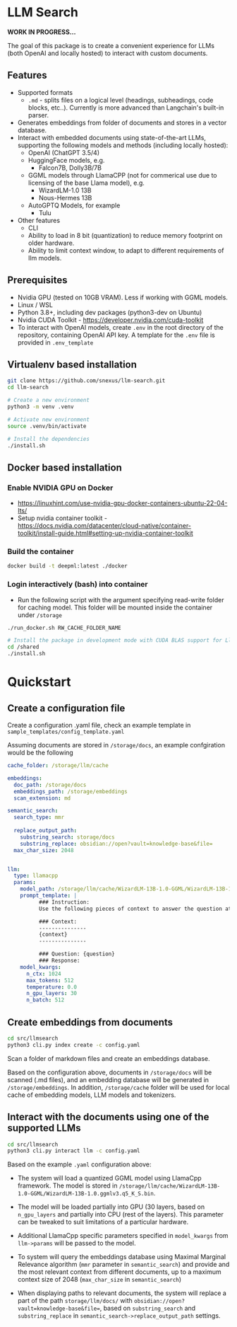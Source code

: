 
# LLM Search

**WORK IN PROGRESS...**

The goal of this package is to create a convenient experience for LLMs (both OpenAI and locally hosted) to interact with custom documents. 

## Features

* Supported formats
    * `.md` - splits files on a logical level (headings, subheadings, code blocks, etc..). Currently is more advanced than Langchain's built-in parser.
* Generates embeddings from folder of documents and stores in a vector database.
* Interact with embedded documents using state-of-the-art LLMs, supporting the following models and methods (including locally hosted):
    * OpenAI (ChatGPT 3.5/4)
    * HuggingFace models, e.g.
        * Falcon7B, Dolly3B/7B
    * GGML models through LlamaCPP (not for commerical use due to licensing of the base Llama model), e.g.
        * WizardLM-1.0 13B
        * Nous-Hermes 13B
    * AutoGPTQ Models, for example
        * Tulu
* Other features
    * CLI
    * Ability to load in 8 bit (quantization) to reduce memory footprint on older hardware.
    * Ability to limit context window, to adapt to different requirements of llm models.


## Prerequisites

* Nvidia GPU (tested on 10GB VRAM). Less if working with GGML models.
* Linux / WSL
* Python 3.8+, including dev packages (python3-dev on Ubuntu)
* Nvidia CUDA Toolkit - https://developer.nvidia.com/cuda-toolkit
* To interact with OpenAI models, create `.env` in the root directory of the repository, containing OpenAI API key. A template for the `.env` file is provided in `.env_template`


## Virtualenv based installation

```bash
git clone https://github.com/snexus/llm-search.git
cd llm-search

# Create a new environment
python3 -m venv .venv 

# Activate new environment
source .venv/bin/activate

# Install the dependencies
./install.sh

```


## Docker based installation

### Enable NVIDIA GPU on Docker

* https://linuxhint.com/use-nvidia-gpu-docker-containers-ubuntu-22-04-lts/
* Setup nvidia container toolkit - https://docs.nvidia.com/datacenter/cloud-native/container-toolkit/install-guide.html#setting-up-nvidia-container-toolkit

### Build the container

```bash
docker build -t deepml:latest ./docker
```

### Login interactively (bash) into container

* Run the following script with the argument specifying read-write folder for caching model. This folder will be mounted inside the container under `/storage`

```bash
./run_docker.sh RW_CACHE_FOLDER_NAME

# Install the package in development mode with CUDA BLAS support for LlamaCpp
cd /shared
./install.sh
```

# Quickstart

## Create a configuration file

Create a configuration .yaml file, check an example template in `sample_templates/config_template.yaml`

Assuming documents are stored in `/storage/docs`, an example confgiration would be the following

```yaml
cache_folder: /storage/llm/cache

embeddings:
  doc_path: /storage/docs
  embeddings_path: /storage/embeddings
  scan_extension: md

semantic_search:
  search_type: mmr
  
  replace_output_path:
    substring_search: storage/docs
    substring_replace: obsidian://open?vault=knowledge-base&file=
  max_char_size: 2048


llm:
  type: llamacpp
  params:
    model_path: /storage/llm/cache/WizardLM-13B-1.0-GGML/WizardLM-13B-1.0.ggmlv3.q5_K_S.bin
    prompt_template: |
          ### Instruction:
          Use the following pieces of context to answer the question at the end. If answer isn't in the context, say that you don't know, don't try to make up an answer.

          ### Context: 
          ---------------
          {context}
          ---------------

          ### Question: {question}
          ### Response:
    model_kwargs:
      n_ctx: 1024
      max_tokens: 512
      temperature: 0.0
      n_gpu_layers: 30
      n_batch: 512
```



## Create embeddings from documents

```bash
cd src/llmsearch
python3 cli.py index create -c config.yaml
```

Scan a folder of markdown files and create an embeddings database.

Based on the configuration above, documents in  `/storage/docs` will be scanned (.md files), and an embedding database will be generated in `/storage/embeddings`. In addition,  `/storage/cache` folder will be used for local cache of embedding models, LLM models and tokenizers.



## Interact with the documents using one of the supported LLMs

```bash
cd src/llmsearch
python3 cli.py interact llm -c config.yaml
```

Based on the example `.yaml` configuration above:

* The system will load a quantized GGML model using LlamaCpp framework. The model is stored in `/storage/llm/cache/WizardLM-13B-1.0-GGML/WizardLM-13B-1.0.ggmlv3.q5_K_S.bin`. 

* The model will be loaded partially into GPU (30 layers, based on `n_gpu_layers` and partially into CPU (rest of the layers). This parameter can be tweaked to suit limitations of a particular hardware.

* Additional LlamaCpp specific parameters specified in `model_kwargs` from `llm->params` will be passed to the model.

* To system will query the embeddings database using Maximal Marginal Relevance algorithm (`mmr` parameter in `semantic_search`) and provide and the most relevant context from different documents, up to a maximum context size of 2048 (`max_char_size` in `semantic_search`)

* When displaying paths to relevant documents, the system will replace a part of the path `storage/llm/docs/` with `obsidian://open?vault=knowledge-base&file=`, based on `substring_search` and `substring_replace` in `semantic_search->replace_output_path` settings.

